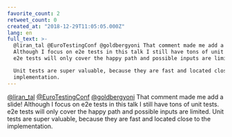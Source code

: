 ```yaml
---
favorite_count: 2
retweet_count: 0
created_at: "2018-12-29T11:05:05.000Z"
lang: en
full_text: >-
  @liran_tal @EuroTestingConf @goldbergyoni That comment made me add a slide!
  Although I focus on e2e tests in this talk I still have tons of unit tests.
  e2e tests will only cover the happy path and possible inputs are limited.

  Unit tests are super valuable, because they are fast and located close to the
  implementation.
---
```


[@liran_tal](https://twitter.com/liran_tal)
[@EuroTestingConf](https://twitter.com/EuroTestingConf)
[@goldbergyoni](https://twitter.com/goldbergyoni) That comment made me add a
slide! Although I focus on e2e tests in this talk I still have tons of unit
tests. e2e tests will only cover the happy path and possible inputs are limited.
Unit tests are super valuable, because they are fast and located close to the
implementation.
